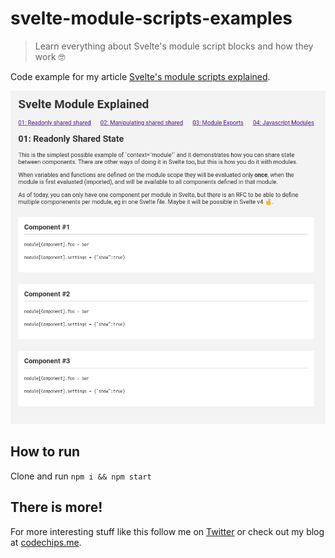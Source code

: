# svelte-module-scripts-examples

> Learn everything about Svelte's module script blocks and how they work :nerd_face:

Code example for my article [Svelte's module scripts explained](https://codechips.me/svelte-module-scripts-explained/).

![svelte module script block](screenshot.png)

## How to run

Clone and run `npm i && npm start`

## There is more!

For more interesting stuff like this follow me on [Twitter](https://twitter.com/codechips) or check out my blog at [codechips.me](https://codechips.me).

